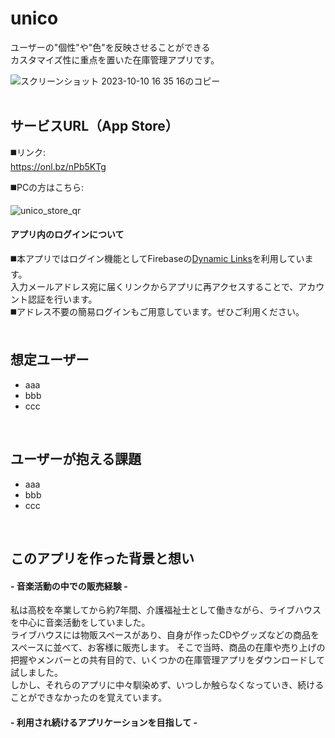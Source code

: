 # unico
ユーザーの"個性"や"色"を反映させることができる  
カスタマイズ性に重点を置いた在庫管理アプリです。

![スクリーンショット 2023-10-10 16 35 16のコピー](https://github.com/kensuke242424/unico/assets/100055504/daedf12f-7bfe-4469-829f-0270f917a72e)
<br>
<br>
## サービスURL（App Store）

◼️リンク:  
https://onl.bz/nPb5KTg

◼️PCの方はこちら:  

![unico_store_qr](https://github.com/kensuke242424/unico/assets/100055504/bf97638f-b6a4-48b7-ad13-e30d84b39b10)
<br>
#### アプリ内のログインについて

◼️本アプリではログイン機能としてFirebaseの[Dynamic Links](https://firebase.google.com/docs/dynamic-links?hl=ja)を利用しています。  
入力メールアドレス宛に届くリンクからアプリに再アクセスすることで、アカウント認証を行います。  
◼️アドレス不要の簡易ログインもご用意しています。ぜひご利用ください。
<br>
<br>
## 想定ユーザー
- aaa
- bbb
- ccc
<br>

## ユーザーが抱える課題
- aaa
- bbb
- ccc
<br>

## このアプリを作った背景と想い

#### - 音楽活動の中での販売経験 -
私は高校を卒業してから約7年間、介護福祉士として働きながら、ライブハウスを中心に音楽活動をしていました。  
ライブハウスには物販スペースがあり、自身が作ったCDやグッズなどの商品をスペースに並べて、お客様に販売します。
そこで当時、商品の在庫や売り上げの把握やメンバーとの共有目的で、いくつかの在庫管理アプリをダウンロードして試しました。  
しかし、それらのアプリに中々馴染めず、いつしか触らなくなっていき、続けることができなかったのを覚えています。
<br>

#### - 利用され続けるアプリケーションを目指して -


